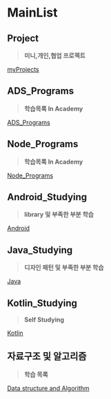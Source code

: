 # MainList

## Project

> __미니,개인,협업 프로젝트__

[myProjects](https://github.com/youjisang/MyProjects.git)

## ADS_Programs

> __학습목록 In Academy__ 

[ADS_Programs](https://github.com/youjisang/ADS_Programs.git)

## Node_Programs

> __학습목록 In Academy__

[Node_Programs](https://github.com/youjisang/Node_Programs.git)

## Android_Studying

> __library 및 부족한 부분 학습__

[Android](https://github.com/youjisang/Android_studying.git)

## Java_Studying

> __디자인 패턴 및 부족한 부분 학습__

[Java](https://github.com/youjisang/Java_studying.git)

## Kotlin_Studying

> __Self Studying__

[Kotlin](https://github.com/youjisang/Kotlin_Studying.git)

## 자료구조 및 알고리즘

> __학습 목록__

[Data structure and Algorithm](https://github.com/youjisang/DataStructure_Algorithm.git)

